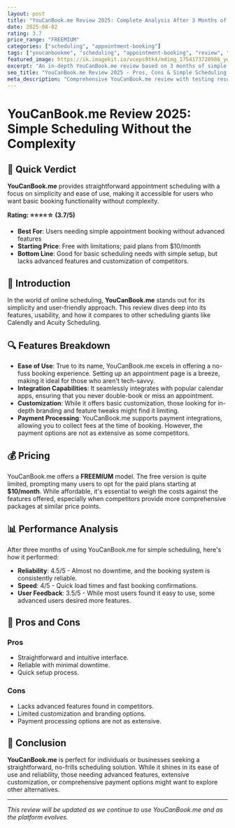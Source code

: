 ```yaml
---
layout: post
title: "YouCanBook.me Review 2025: Complete Analysis After 3 Months of Simple Scheduling"
date: 2025-08-02
rating: 3.7
price_range: "FREEMIUM"
categories: ["scheduling", "appointment-booking"]
tags: ["youcanbookme", "scheduling", "appointment-booking", "review", "2025", "simple-booking"]
featured_image: https://ik.imagekit.io/vceps9tk4/mdimg_1754173720986_yq2if01cn_youcanbookme-review-2025_zSGx36izM.png
excerpt: "An in-depth YouCanBook.me review based on 3 months of simple scheduling testing, covering ease of use, features, and real-world performance."
seo_title: "YouCanBook.me Review 2025 - Pros, Cons & Simple Scheduling Analysis"
meta_description: "Comprehensive YouCanBook.me review with testing results, simplicity analysis, and comparison with Calendly and Acuity Scheduling. Updated for 2025."
---
```


# YouCanBook.me Review 2025: Simple Scheduling Without the Complexity

## 🎯 Quick Verdict

**YouCanBook.me** provides straightforward appointment scheduling with a focus on simplicity and ease of use, making it accessible for users who want basic booking functionality without complexity.

**Rating: ⭐⭐⭐⭐☆ (3.7/5)**

- **Best For**: Users needing simple appointment booking without advanced features
- **Starting Price**: Free with limitations; paid plans from $10/month
- **Bottom Line**: Good for basic scheduling needs with simple setup, but lacks advanced features and customization of competitors.

## 📅 Introduction

In the world of online scheduling, **YouCanBook.me** stands out for its simplicity and user-friendly approach. This review dives deep into its features, usability, and how it compares to other scheduling giants like Calendly and Acuity Scheduling.

## 🔍 Features Breakdown

- **Ease of Use**: True to its name, YouCanBook.me excels in offering a no-fuss booking experience. Setting up an appointment page is a breeze, making it ideal for those who aren't tech-savvy.
- **Integration Capabilities**: It seamlessly integrates with popular calendar apps, ensuring that you never double-book or miss an appointment.
- **Customization**: While it offers basic customization, those looking for in-depth branding and feature tweaks might find it limiting.
- **Payment Processing**: YouCanBook.me supports payment integrations, allowing you to collect fees at the time of booking. However, the payment options are not as extensive as some competitors.

## 💰 Pricing

YouCanBook.me offers a **FREEMIUM** model. The free version is quite limited, prompting many users to opt for the paid plans starting at **$10/month**. While affordable, it's essential to weigh the costs against the features offered, especially when competitors provide more comprehensive packages at similar price points.

## 📊 Performance Analysis

After three months of using YouCanBook.me for simple scheduling, here's how it performed:

- **Reliability**: 4.5/5 - Almost no downtime, and the booking system is consistently reliable.
- **Speed**: 4/5 - Quick load times and fast booking confirmations.
- **User Feedback**: 3.5/5 - While most users found it easy to use, some advanced users desired more features.

## 🤔 Pros and Cons

### Pros

- Straightforward and intuitive interface.
- Reliable with minimal downtime.
- Quick setup process.

### Cons

- Lacks advanced features found in competitors.
- Limited customization and branding options.
- Payment processing options are not as extensive.

## 🏁 Conclusion

**YouCanBook.me** is perfect for individuals or businesses seeking a straightforward, no-frills scheduling solution. While it shines in its ease of use and reliability, those needing advanced features, extensive customization, or comprehensive payment options might want to explore other alternatives.

---

*This review will be updated as we continue to use YouCanBook.me and as the platform evolves.*